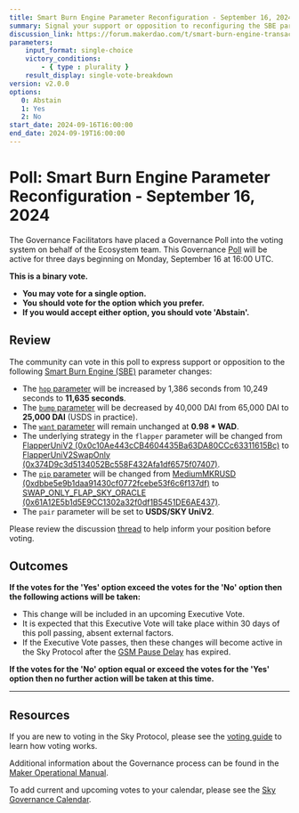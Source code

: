 ```yaml
---
title: Smart Burn Engine Parameter Reconfiguration - September 16, 2024
summary: Signal your support or opposition to reconfiguring the SBE parameters so that it will 1) use a strategy that will accumulate SKY and 2) adjust its rate of accumulation to comply with the Atlas.
discussion_link: https://forum.makerdao.com/t/smart-burn-engine-transaction-analysis-and-parameter-reconfiguration-update-9/25078
parameters:
    input_format: single-choice
    victory_conditions:
        - { type : plurality }
    result_display: single-vote-breakdown
version: v2.0.0
options:
   0: Abstain
   1: Yes
   2: No
start_date: 2024-09-16T16:00:00
end_date: 2024-09-19T16:00:00
---
```

# Poll: Smart Burn Engine Parameter Reconfiguration - September 16, 2024

The Governance Facilitators have placed a Governance Poll into the voting system on behalf of the Ecosystem team. This Governance [Poll](https://sky-atlas.powerhouse.io/#A.1.9.1_Operational_Weekly_Cycle-b189fa17-57a9-4d4e-9780-0ce4efd94211|0db30308) will be active for three days beginning on Monday, September 16 at 16:00 UTC.

**This is a binary vote.**

- **You may vote for a single option.**
- **You should vote for the option which you prefer.**
- **If you would accept either option, you should vote 'Abstain'.**

## Review

The community can vote in this poll to express support or opposition to the following [Smart Burn Engine (SBE)](https://manual.makerdao.com/parameter-index/smart-burn-engine) parameter changes:

- The [`hop` parameter](https://sky-atlas.powerhouse.io/#A.3.5.1.1.3.1_Hop_Parameter-f9c3ba0f-3f7a-4222-9df8-efb0bc69433e|57ea2c549207d9fe7d45) will be increased by 1,386 seconds from 10,249 seconds to **11,635 seconds**.
- The [`bump` parameter](https://sky-atlas.powerhouse.io/#A.3.5.1.1.3.3_Bump_Parameter-512d164c-e60a-4054-850f-96285479901b|57ea2c549207d9fe7d45) will be decreased by 40,000 DAI from 65,000 DAI to **25,000 DAI** (USDS in practice).
- The [`want` parameter](https://sky-atlas.powerhouse.io/#A.3.5.1.1.3.2_Want_Parameter-1ec80531-927e-4fd5-89b0-1b4a1a1fb86b|57ea2c549207d9fe7d45) will remain unchanged at **0.98 * WAD**.
- The underlying strategy in the `flapper` parameter will be changed from [FlapperUniV2 (0x0c10Ae443cCB4604435Ba63DA80CCc63311615Bc)](https://etherscan.io/address/0x0c10Ae443cCB4604435Ba63DA80CCc63311615Bc) to [FlapperUniV2SwapOnly (0x374D9c3d5134052Bc558F432Afa1df6575f07407)](https://etherscan.io/address/0x374D9c3d5134052Bc558F432Afa1df6575f07407).
- The [`pip` parameter](https://sky-atlas.powerhouse.io/#A.3.5.1.1.3.4_Pip_Parameter-dee4b9b5-022c-443a-b4ea-0c265243cc04|57ea2c549207d9fe7d45) will be changed from [MediumMKRUSD (0xdbbe5e9b1daa91430cf0772fcebe53f6c6f137df)](https://etherscan.io/address/0xdbbe5e9b1daa91430cf0772fcebe53f6c6f137df) to [SWAP_ONLY_FLAP_SKY_ORACLE (0x61A12E5b1d5E9CC1302a32f0df1B5451DE6AE437)](https://etherscan.io/address/0x61A12E5b1d5E9CC1302a32f0df1B5451DE6AE437).
- The `pair` parameter will be set to **USDS/SKY UniV2**.

Please review the discussion [thread](https://forum.makerdao.com/t/smart-burn-engine-transaction-analysis-and-parameter-reconfiguration-update-9/25078) to help inform your position before voting.

## Outcomes

**If the votes for the 'Yes' option exceed the votes for the 'No' option then the following actions will be taken:**

- This change will be included in an upcoming Executive Vote.
- It is expected that this Executive Vote will take place within 30 days of this poll passing, absent external factors.
- If the Executive Vote passes, then these changes will become active in the Sky Protocol after the [GSM Pause Delay](https://manual.makerdao.com/parameter-index/core/param-gsm-pause-delay) has expired.

**If the votes for the 'No' option equal or exceed the votes for the 'Yes' option then no further action will be taken at this time.**

---

## Resources

If you are new to voting in the Sky Protocol, please see the [voting guide](https://manual.makerdao.com/governance/voting-in-makerdao/on-chain-governance) to learn how voting works.

Additional information about the Governance process can be found in the [Maker Operational Manual](https://manual.makerdao.com).

To add current and upcoming votes to your calendar, please see the [Sky Governance Calendar](https://manual.makerdao.com/makerdao/calendars/governance-calendar).
